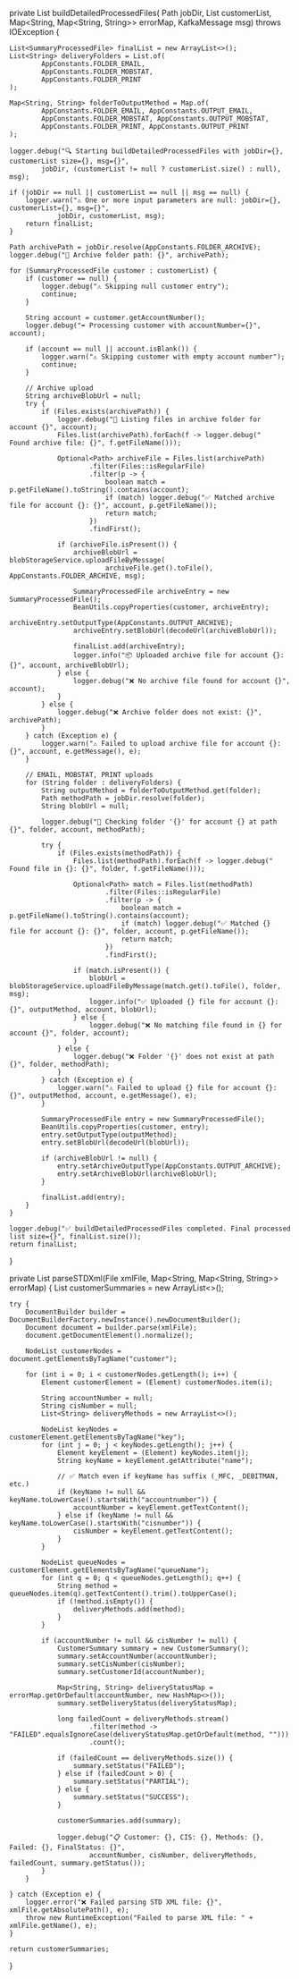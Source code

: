 private List<SummaryProcessedFile> buildDetailedProcessedFiles(
        Path jobDir,
        List<SummaryProcessedFile> customerList,
        Map<String, Map<String, String>> errorMap,
        KafkaMessage msg) throws IOException {

    List<SummaryProcessedFile> finalList = new ArrayList<>();
    List<String> deliveryFolders = List.of(
            AppConstants.FOLDER_EMAIL,
            AppConstants.FOLDER_MOBSTAT,
            AppConstants.FOLDER_PRINT
    );

    Map<String, String> folderToOutputMethod = Map.of(
            AppConstants.FOLDER_EMAIL, AppConstants.OUTPUT_EMAIL,
            AppConstants.FOLDER_MOBSTAT, AppConstants.OUTPUT_MOBSTAT,
            AppConstants.FOLDER_PRINT, AppConstants.OUTPUT_PRINT
    );

    logger.debug("🔍 Starting buildDetailedProcessedFiles with jobDir={}, customerList size={}, msg={}",
            jobDir, (customerList != null ? customerList.size() : null), msg);

    if (jobDir == null || customerList == null || msg == null) {
        logger.warn("⚠️ One or more input parameters are null: jobDir={}, customerList={}, msg={}",
                jobDir, customerList, msg);
        return finalList;
    }

    Path archivePath = jobDir.resolve(AppConstants.FOLDER_ARCHIVE);
    logger.debug("📂 Archive folder path: {}", archivePath);

    for (SummaryProcessedFile customer : customerList) {
        if (customer == null) {
            logger.debug("⚠️ Skipping null customer entry");
            continue;
        }

        String account = customer.getAccountNumber();
        logger.debug("➡️ Processing customer with accountNumber={}", account);

        if (account == null || account.isBlank()) {
            logger.warn("⚠️ Skipping customer with empty account number");
            continue;
        }

        // Archive upload
        String archiveBlobUrl = null;
        try {
            if (Files.exists(archivePath)) {
                logger.debug("📄 Listing files in archive folder for account {}", account);
                Files.list(archivePath).forEach(f -> logger.debug("   Found archive file: {}", f.getFileName()));

                Optional<Path> archiveFile = Files.list(archivePath)
                        .filter(Files::isRegularFile)
                        .filter(p -> {
                            boolean match = p.getFileName().toString().contains(account);
                            if (match) logger.debug("✅ Matched archive file for account {}: {}", account, p.getFileName());
                            return match;
                        })
                        .findFirst();

                if (archiveFile.isPresent()) {
                    archiveBlobUrl = blobStorageService.uploadFileByMessage(
                            archiveFile.get().toFile(), AppConstants.FOLDER_ARCHIVE, msg);

                    SummaryProcessedFile archiveEntry = new SummaryProcessedFile();
                    BeanUtils.copyProperties(customer, archiveEntry);
                    archiveEntry.setOutputType(AppConstants.OUTPUT_ARCHIVE);
                    archiveEntry.setBlobUrl(decodeUrl(archiveBlobUrl));

                    finalList.add(archiveEntry);
                    logger.info("📦 Uploaded archive file for account {}: {}", account, archiveBlobUrl);
                } else {
                    logger.debug("❌ No archive file found for account {}", account);
                }
            } else {
                logger.debug("❌ Archive folder does not exist: {}", archivePath);
            }
        } catch (Exception e) {
            logger.warn("⚠️ Failed to upload archive file for account {}: {}", account, e.getMessage(), e);
        }

        // EMAIL, MOBSTAT, PRINT uploads
        for (String folder : deliveryFolders) {
            String outputMethod = folderToOutputMethod.get(folder);
            Path methodPath = jobDir.resolve(folder);
            String blobUrl = null;

            logger.debug("📂 Checking folder '{}' for account {} at path {}", folder, account, methodPath);

            try {
                if (Files.exists(methodPath)) {
                    Files.list(methodPath).forEach(f -> logger.debug("   Found file in {}: {}", folder, f.getFileName()));

                    Optional<Path> match = Files.list(methodPath)
                            .filter(Files::isRegularFile)
                            .filter(p -> {
                                boolean match = p.getFileName().toString().contains(account);
                                if (match) logger.debug("✅ Matched {} file for account {}: {}", folder, account, p.getFileName());
                                return match;
                            })
                            .findFirst();

                    if (match.isPresent()) {
                        blobUrl = blobStorageService.uploadFileByMessage(match.get().toFile(), folder, msg);
                        logger.info("✅ Uploaded {} file for account {}: {}", outputMethod, account, blobUrl);
                    } else {
                        logger.debug("❌ No matching file found in {} for account {}", folder, account);
                    }
                } else {
                    logger.debug("❌ Folder '{}' does not exist at path {}", folder, methodPath);
                }
            } catch (Exception e) {
                logger.warn("⚠️ Failed to upload {} file for account {}: {}", outputMethod, account, e.getMessage(), e);
            }

            SummaryProcessedFile entry = new SummaryProcessedFile();
            BeanUtils.copyProperties(customer, entry);
            entry.setOutputType(outputMethod);
            entry.setBlobUrl(decodeUrl(blobUrl));

            if (archiveBlobUrl != null) {
                entry.setArchiveOutputType(AppConstants.OUTPUT_ARCHIVE);
                entry.setArchiveBlobUrl(archiveBlobUrl);
            }

            finalList.add(entry);
        }
    }

    logger.debug("✅ buildDetailedProcessedFiles completed. Final processed list size={}", finalList.size());
    return finalList;
}

private List<CustomerSummary> parseSTDXml(File xmlFile, Map<String, Map<String, String>> errorMap) {
    List<CustomerSummary> customerSummaries = new ArrayList<>();

    try {
        DocumentBuilder builder = DocumentBuilderFactory.newInstance().newDocumentBuilder();
        Document document = builder.parse(xmlFile);
        document.getDocumentElement().normalize();

        NodeList customerNodes = document.getElementsByTagName("customer");

        for (int i = 0; i < customerNodes.getLength(); i++) {
            Element customerElement = (Element) customerNodes.item(i);

            String accountNumber = null;
            String cisNumber = null;
            List<String> deliveryMethods = new ArrayList<>();

            NodeList keyNodes = customerElement.getElementsByTagName("key");
            for (int j = 0; j < keyNodes.getLength(); j++) {
                Element keyElement = (Element) keyNodes.item(j);
                String keyName = keyElement.getAttribute("name");

                // ✅ Match even if keyName has suffix (_MFC, _DEBITMAN, etc.)
                if (keyName != null && keyName.toLowerCase().startsWith("accountnumber")) {
                    accountNumber = keyElement.getTextContent();
                } else if (keyName != null && keyName.toLowerCase().startsWith("cisnumber")) {
                    cisNumber = keyElement.getTextContent();
                }
            }

            NodeList queueNodes = customerElement.getElementsByTagName("queueName");
            for (int q = 0; q < queueNodes.getLength(); q++) {
                String method = queueNodes.item(q).getTextContent().trim().toUpperCase();
                if (!method.isEmpty()) {
                    deliveryMethods.add(method);
                }
            }

            if (accountNumber != null && cisNumber != null) {
                CustomerSummary summary = new CustomerSummary();
                summary.setAccountNumber(accountNumber);
                summary.setCisNumber(cisNumber);
                summary.setCustomerId(accountNumber);

                Map<String, String> deliveryStatusMap = errorMap.getOrDefault(accountNumber, new HashMap<>());
                summary.setDeliveryStatus(deliveryStatusMap);

                long failedCount = deliveryMethods.stream()
                        .filter(method -> "FAILED".equalsIgnoreCase(deliveryStatusMap.getOrDefault(method, "")))
                        .count();

                if (failedCount == deliveryMethods.size()) {
                    summary.setStatus("FAILED");
                } else if (failedCount > 0) {
                    summary.setStatus("PARTIAL");
                } else {
                    summary.setStatus("SUCCESS");
                }

                customerSummaries.add(summary);

                logger.debug("📋 Customer: {}, CIS: {}, Methods: {}, Failed: {}, FinalStatus: {}",
                        accountNumber, cisNumber, deliveryMethods, failedCount, summary.getStatus());
            }
        }

    } catch (Exception e) {
        logger.error("❌ Failed parsing STD XML file: {}", xmlFile.getAbsolutePath(), e);
        throw new RuntimeException("Failed to parse XML file: " + xmlFile.getName(), e);
    }

    return customerSummaries;
}

